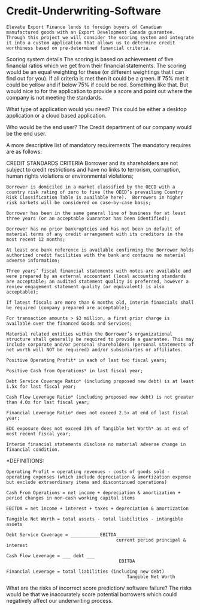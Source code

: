 # Credit-Underwriting-Software
	Elevate Export Finance lends to foreign buyers of Canadian manufactured goods with an Export Development Canada guarantee. Through this project we will consider the scoring system and integrate it into a custom application that allows us to determine credit worthiness based on pre-determined financial criteria.

Scoring system details
	The scoring is based on achievement of five financial ratios which we get from their financial statements. The scoring would be an equal weighting for these (or different weightings that I can find out for you). If all criteria is met then it could be a green. If 75% met it could be yellow and if below 75% if could be red. Something like that. But would nice to for the application to provide a score and point out where the company is not meeting the standards.

What type of application would you need?
	This could be either a desktop application or a cloud based application.

Who would be the end user?
	The Credit department of our company would be the end user.

A more descriptive list of mandatory requirements
The mandatory requires are as follows:

CREDIT STANDARDS CRITERIA
	Borrower and its shareholders are not subject to credit restrictions and have no links to terrorism, corruption, human rights violations or environmental violations;
 
	Borrower is domiciled in a market classified by the OECD with a country risk rating of zero to five (the OECD’s prevailing Country Risk Classification Table is available here).  Borrowers in higher risk markets will be considered on case-by-case basis;
 
	Borrower has been in the same general line of business for at least three years (or an acceptable Guarantor has been identified);
 
	Borrower has no prior bankruptcies and has not been in default of material terms of any credit arrangement with its creditors in the most recent 12 months;
 
	At least one bank reference is available confirming the Borrower holds authorized credit facilities with the bank and contains no material adverse information;
 
	Three years’ fiscal financial statements with notes are available and were prepared by an external accountant (local accounting standards are acceptable; an audited statement quality is preferred, however a review engagement statement quality (or equivalent) is also acceptable);
 
	If latest fiscals are more than 6 months old, interim financials shall be required (company prepared are acceptable);
 
	For transaction amounts > $3 million, a first prior charge is available over the financed Goods and Services;
 
	Material related entities within the Borrower’s organizational structure shall generally be required to provide a guarantee. This may include corporate and/or personal shareholders (personal statements of net worth will NOT be required) and/or subsidiaries or affiliates.

	Positive Operating Profit* in each of last two fiscal years;
 
	Positive Cash from Operations* in last fiscal year;
 
	Debt Service Coverage Ratio* (including proposed new debt) is at least 1.5x for last fiscal year;
 
	Cash Flow Leverage Ratio* (including proposed new debt) is not greater than 4.0x for last fiscal year;
 
	Financial Leverage Ratio* does not exceed 2.5x at end of last fiscal year;
 
	EDC exposure does not exceed 30% of Tangible Net Worth* as at end of most recent fiscal year;
 
	Interim financial statements disclose no material adverse change in financial condition.
 
 
*DEFINITIONS:
 
	Operating Profit = operating revenues - costs of goods sold - operating expenses (which include depreciation & amortization expense but exclude extraordinary items and discontinued operations)
 
	Cash From Operations = net income + depreciation & amortization + period changes in non-cash working capital items
 
	EBITDA = net income + interest + taxes + depreciation & amortization
 
	Tangible Net Worth = total assets - total liabilities - intangible assets
 
	Debt Service Coverage = ___________EBITDA___________
                                             current period principal & interest
                                          
	Cash Flow Leverage = ___ debt ___
                                              EBITDA
 
	Financial Leverage = total liabilities (including new debt)
                                                 Tangible Net Worth
 
 
 
What are the risks of incorrect score prediction/ software failure?
	The risks would be that we inaccurately score potential borrowers which could negatively affect our underwriting process.
